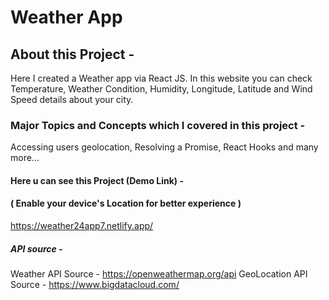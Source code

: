 # Weather App

## About this Project -
Here I created a Weather app via React JS. In this website you can check Temperature, Weather Condition, Humidity, Longitude, Latitude and Wind Speed details about your city.

### Major Topics and Concepts which I covered in this project -
Accessing users geolocation, Resolving a Promise, React Hooks and many more...

#### Here u can see this Project (Demo Link) -
#### ( Enable your device's Location for better experience )
https://weather24app7.netlify.app/
##### API source -
Weather API Source - https://openweathermap.org/api
GeoLocation API Source - https://www.bigdatacloud.com/